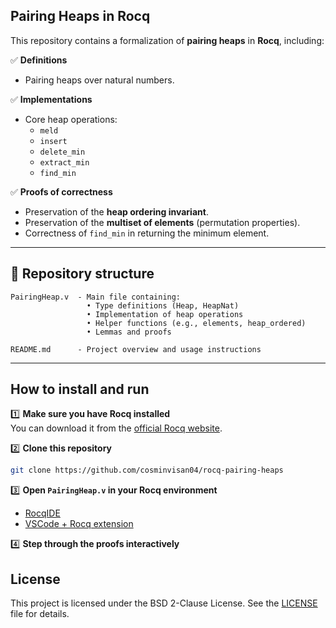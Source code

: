 ## Pairing Heaps in Rocq

This repository contains a formalization of **pairing heaps** in **Rocq**, including:

✅ **Definitions**
- Pairing heaps over natural numbers.

✅ **Implementations**
- Core heap operations:
  - `meld`
  - `insert`
  - `delete_min`
  - `extract_min`
  - `find_min`

✅ **Proofs of correctness**
- Preservation of the **heap ordering invariant**.
- Preservation of the **multiset of elements** (permutation properties).
- Correctness of `find_min` in returning the minimum element.

---

## 📁 Repository structure

```
PairingHeap.v  - Main file containing:
                 • Type definitions (Heap, HeapNat)
                 • Implementation of heap operations
                 • Helper functions (e.g., elements, heap_ordered)
                 • Lemmas and proofs

README.md      - Project overview and usage instructions
```

---

## How to install and run

1️⃣ **Make sure you have Rocq installed**  
You can download it from the [official Rocq website](https://coq.inria.fr/download).

2️⃣ **Clone this repository**
```bash
git clone https://github.com/cosminvisan04/rocq-pairing-heaps
```

3️⃣ **Open `PairingHeap.v` in your Rocq environment**
- [RocqIDE](https://rocq-prover.org/install#windows-rocqide)
- [VSCode + Rocq extension](https://marketplace.visualstudio.com/items?itemName=maximedenes.vscoq)

4️⃣ **Step through the proofs interactively**


## License

This project is licensed under the BSD 2-Clause License. See the [LICENSE](./LICENSE) file for details.

